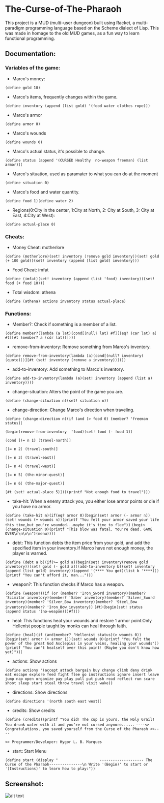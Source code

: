 # The-Curse-of-The-Pharaoh
This project is a MUD (multi-user dungeon) built using Racket,  a multi-paradigm programming language based on the Scheme dialect of Lisp. This was made in homage to the old MUD games, as a fun way to learn functional programming.

## Documentation:

### Variables of the game:
- Marco's money: 

```(define gold 10)```
- Marco's items, frequently changes within the game.

```(define inventory (append (list gold) '(food water clothes rope)))```
- Marco's armor

```(define armor 0)```
- Marco's wounds

```(define wounds 0)```
- Marco's actual status, it's possible to change. 

```(define status (append '(CURSED Healthy  no-weapon freeman) (list armor)))```
- Marco's situation, used as paramater to what you can do at the moment

```(define situation 0)```
- Marco's food and water quantity.

```(define food 1)(define water 2)```
- Regions(0:City in the center, 1:City at North, 2: City at South, 3: City at East, 4:City at West):

```(define actual-place 0)```

### Cheats:
- Money Cheat: motherlore

```(define (motherlore)(set! inventory (remove gold inventory))(set! gold (+ 100 gold))(set! inventory (append (list gold) inventory)))```

- Food Cheat: imfat

```(define (imfat)(set! inventory (append (list 'food) inventory))(set! food (+ food 10)))```

- Total wisdom: athena

```(define (athena) actions inventory status actual-place)```

### Functions:

- Member?: Check if something is a member of a list.

```(define member?(lambda (a lat)(cond[(null? lat) #f][(eq? (car lat) a) #t][#t (member? a (cdr lat))])))```

- remove-from-inventory: Remove something from Marco's inventory.

```(define remove-from-inventory(lambda (a)(cond[(null? inventory) (quote())][#t (set! inventory (remove a inventory))])))```

- add-to-inventory: Add something to Marco's inventory.

```(define add-to-inventory(lambda (a)(set! inventory (append (list a) inventory))))```

- change-situation: Alters the point of the game you are.

```(define (change-situation n)(set! situation n))```

- change-direction: Change Marco's direction when traveling.


```(define (change-direction n)(if (and (> food 0) (member? 'freeman status))```

```(begin(remove-from-inventory  'food)(set! food (- food 1))```

```(cond [(= n 1) (travel-north)]```

```[(= n 2) (travel-south)]```

```[(= n 3) (travel-east)]```

```[(= n 4) (travel-west)]```

```[(= n 5) (the-minor-quest)]```

```[(= n 6) (the-major-quest)]```

```[#t (set! actual-place 5)]))(printf "Not enough food to travel")))```
              
              
- take-hit: When a enemy attack you, you either lose armor points or die if you have no armor.

```(define (take-hit n)(if(eq? armor 0)(begin(set! armor (- armor n))(set! wounds (+ wounds n))(printf "You felt your armor saved your life this time,but you're wounded...maybe it's time to flee"))```
```(begin (change-situation 0)(printf "This blow was fatal. You're dead. GAME OVER\n\n\n\n")(menu))))```

- debt: This function debts the item price from your gold, and add the specified item in your inventory.If Marco have not enough money, the player is warned.

```(define (debt a b)(if(>= gold a)(begin(set! inventory(remove gold inventory))(set! gold (- gold a))(add-to-inventory b)(set! inventory (append (list gold) inventory))(append '(**** You got)(list b '****)))```
```(printf "You can't afford it, man...")))```

- weapon?: This function checks if Marco has a weapon.

```(define (weapon?)(if (or (member? 'Iron_Sword inventory)(member? 'Scimitar inventory)(member? 'Saber inventory)(member? 'Silver_Sword inventory)(member? 'Silver_Bow inventory)(member? 'Steel_Bow inventory)(member? 'Iron_Bow inventory))```
```(#t)(begin(set! status (append status '(no-weapon)))#f)))```

- heal: This functions heal your wounds and restore 1 armor point.Only Hellenist people taught by monks can heal through faith.

```(define (heal)(if (and(member? 'Hellenist status)(> wounds 0))(begin(set! armor (+ armor 1))(set! wounds 0)(printf "You felt the power of the great God Asclepius in your veins, healing your wounds"))```
```(printf "You can't healself over this point! (Maybe you don't know how yet)")))``` 


- actions: Show actions

```(define actions '(accept attack bargain buy change climb deny drink eat escape explore feed fight flee go instructions ignore insert leave jump nap open organize pay play pull put push read reflect run scare shoot sleep start steal throw travel visit wake))```

- directions: Show directions

```(define directions '(north south east west))```

- credits: Show credits

```(define (credits)(printf "You did! The cup is yours, the Holy Grail! You drunk water with it and you're not cursed anymore......```
```----<> Congratulations, you saved yourself from the Curse of the Pharaoh <>----```

```<> Programmer/Developer: Hygor L. B. Marques```
  
- start: Start Menu

```(define start (display "                   -------------------- The Curse of the Pharaoh---------------\n Write '(Begin)' to start or '(Instructions)' to learn how to play:"))```

## Screenshot:

![alt text](https://i.imgur.com/OZ2w3aV.png)
